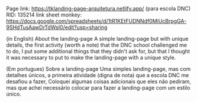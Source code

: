 Page link: https://tklanding-page-arquitetura.netlify.app/
(para escola DNC)
RID: 135214
link sheet monkey: https://docs.google.com/spreadsheets/d/1tR1KEtFUDNNdf0MiUcBrpgGA-9SHdTusAawDrTdWsI0/edit?usp=sharing

(in English)
About the landing-page
A simple landing-page but with unique details, the first activity (worth a note) that the DNC school challenged me to do,
I put some additional things that they didn't ask for, but that I thought it was necessary to put to make the landing-page with
a unique style.

(Em portugues)
Sobre a landing-page 
Uma simples landing-page, mas com detalhes únicos, a primeira atividade (digna de nota) que a escola DNC me desafiou a fazer,
Coloquei algumas coisas adicionais que eles não pediram, mas que achei necessário colocar para fazer a landing-page com
um estilo único.
